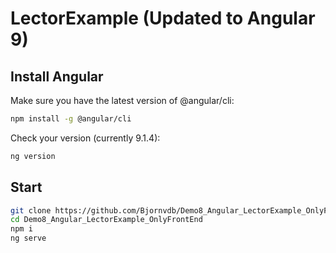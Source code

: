 # LectorExample (Updated to Angular 9)

## Install Angular

Make sure you have the latest version of @angular/cli:
```sh
npm install -g @angular/cli
```

Check your version (currently 9.1.4):
```sh
ng version
```

## Start
```sh
git clone https://github.com/Bjornvdb/Demo8_Angular_LectorExample_OnlyFrontEnd.git
cd Demo8_Angular_LectorExample_OnlyFrontEnd
npm i
ng serve
```
